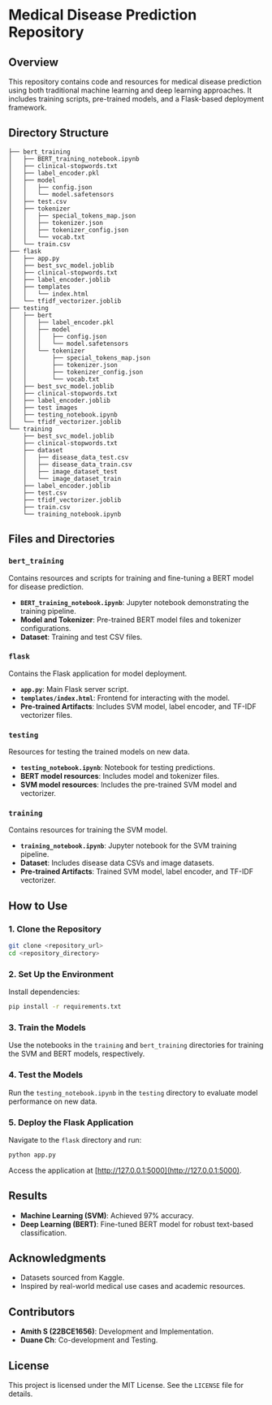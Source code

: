 # Medical Disease Prediction Repository

## Overview
This repository contains code and resources for medical disease prediction using both traditional machine learning and deep learning approaches. It includes training scripts, pre-trained models, and a Flask-based deployment framework.

## Directory Structure
```
├── bert_training
│   ├── BERT_training_notebook.ipynb
│   ├── clinical-stopwords.txt
│   ├── label_encoder.pkl
│   ├── model
│   │   ├── config.json
│   │   └── model.safetensors
│   ├── test.csv
│   ├── tokenizer
│   │   ├── special_tokens_map.json
│   │   ├── tokenizer.json
│   │   ├── tokenizer_config.json
│   │   └── vocab.txt
│   └── train.csv
├── flask
│   ├── app.py
│   ├── best_svc_model.joblib
│   ├── clinical-stopwords.txt
│   ├── label_encoder.joblib
│   ├── templates
│   │   └── index.html
│   └── tfidf_vectorizer.joblib
├── testing
│   ├── bert
│   │   ├── label_encoder.pkl
│   │   ├── model
│   │   │   ├── config.json
│   │   │   └── model.safetensors
│   │   └── tokenizer
│   │       ├── special_tokens_map.json
│   │       ├── tokenizer.json
│   │       ├── tokenizer_config.json
│   │       └── vocab.txt
│   ├── best_svc_model.joblib
│   ├── clinical-stopwords.txt
│   ├── label_encoder.joblib
│   ├── test images
│   ├── testing_notebook.ipynb
│   └── tfidf_vectorizer.joblib
└── training
    ├── best_svc_model.joblib
    ├── clinical-stopwords.txt
    ├── dataset
    │   ├── disease_data_test.csv
    │   ├── disease_data_train.csv
    │   ├── image_dataset_test
    │   └── image_dataset_train
    ├── label_encoder.joblib
    ├── test.csv
    ├── tfidf_vectorizer.joblib
    ├── train.csv
    └── training_notebook.ipynb
```

## Files and Directories

### `bert_training`
Contains resources and scripts for training and fine-tuning a BERT model for disease prediction.

- **`BERT_training_notebook.ipynb`**: Jupyter notebook demonstrating the training pipeline.
- **Model and Tokenizer**: Pre-trained BERT model files and tokenizer configurations.
- **Dataset**: Training and test CSV files.

### `flask`
Contains the Flask application for model deployment.

- **`app.py`**: Main Flask server script.
- **`templates/index.html`**: Frontend for interacting with the model.
- **Pre-trained Artifacts**: Includes SVM model, label encoder, and TF-IDF vectorizer files.

### `testing`
Resources for testing the trained models on new data.

- **`testing_notebook.ipynb`**: Notebook for testing predictions.
- **BERT model resources**: Includes model and tokenizer files.
- **SVM model resources**: Includes the pre-trained SVM model and vectorizer.

### `training`
Contains resources for training the SVM model.

- **`training_notebook.ipynb`**: Jupyter notebook for the SVM training pipeline.
- **Dataset**: Includes disease data CSVs and image datasets.
- **Pre-trained Artifacts**: Trained SVM model, label encoder, and TF-IDF vectorizer.

## How to Use

### 1. Clone the Repository
```bash
git clone <repository_url>
cd <repository_directory>
```

### 2. Set Up the Environment
Install dependencies:
```bash
pip install -r requirements.txt
```

### 3. Train the Models
Use the notebooks in the `training` and `bert_training` directories for training the SVM and BERT models, respectively.

### 4. Test the Models
Run the `testing_notebook.ipynb` in the `testing` directory to evaluate model performance on new data.

### 5. Deploy the Flask Application
Navigate to the `flask` directory and run:
```bash
python app.py
```
Access the application at [http://127.0.0.1:5000](http://127.0.0.1:5000).

## Results
- **Machine Learning (SVM)**: Achieved 97% accuracy.
- **Deep Learning (BERT)**: Fine-tuned BERT model for robust text-based classification.

## Acknowledgments
- Datasets sourced from Kaggle.
- Inspired by real-world medical use cases and academic resources.

## Contributors
- **Amith S (22BCE1656)**: Development and Implementation.
- **Duane Ch**: Co-development and Testing.

## License
This project is licensed under the MIT License. See the `LICENSE` file for details.
